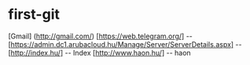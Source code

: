 # first-git
[Gmail] (http://gmail.com/)
[https://web.telegram.org/] --
[https://admin.dc1.arubacloud.hu/Manage/Server/ServerDetails.aspx] --
[http://index.hu/] -- Index
[http://www.haon.hu/] -- haon
